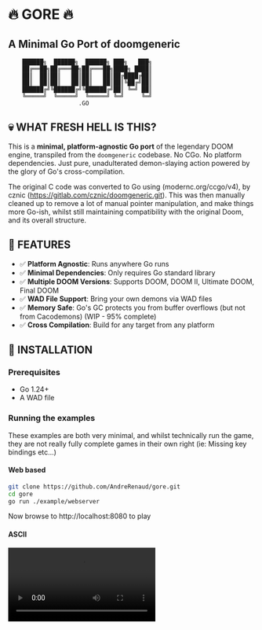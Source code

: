 # 🔥 GORE 🔥
## A Minimal Go Port of doomgeneric

```
    ██████╗  ██████╗  ██████╗ ███╗   ███╗
    ██╔══██╗██╔═══██╗██╔═══██╗████╗ ████║
    ██║  ██║██║   ██║██║   ██║██╔████╔██║
    ██║  ██║██║   ██║██║   ██║██║╚██╔╝██║
    ██████╔╝╚██████╔╝╚██████╔╝██║ ╚═╝ ██║
    ╚═════╝  ╚═════╝  ╚═════╝ ╚═╝     ╚═╝
                    .GO
```

## 💀 WHAT FRESH HELL IS THIS?

This is a **minimal, platform-agnostic Go port** of the legendary DOOM engine, transpiled from the `doomgeneric` codebase. No CGo. No platform dependencies. Just pure, unadulterated demon-slaying action powered by the glory of Go's cross-compilation.

The original C code was converted to Go using (modernc.org/ccgo/v4), by cznic (https://gitlab.com/cznic/doomgeneric.git). This was then manually cleaned up to remove a lot of manual pointer manipulation, and make things more Go-ish, whilst still maintaining compatibility with the original Doom, and its overall structure.

## 🔫 FEATURES

- ✅ **Platform Agnostic**: Runs anywhere Go runs
- ✅ **Minimal Dependencies**: Only requires Go standard library
- ✅ **Multiple DOOM Versions**: Supports DOOM, DOOM II, Ultimate DOOM, Final DOOM
- ✅ **WAD File Support**: Bring your own demons via WAD files
- ✅ **Memory Safe**: Go's GC protects you from buffer overflows (but not from Cacodemons) (WIP - 95% complete)
- ✅ **Cross Compilation**: Build for any target from any platform

## 🚀 INSTALLATION

### Prerequisites
- Go 1.24+
- A WAD file

### Running the examples
These examples are both very minimal, and whilst technically run the game, they are not really fully complete games in their own right (ie: Missing key bindings etc...)
#### Web based
```bash
git clone https://github.com/AndreRenaud/gore.git
cd gore
go run ./example/webserver
```
Now browse to http://localhost:8080 to play

#### ASCII
<video src=https://github.com/AndreRenaud/gore/raw/refs/heads/example-readme/doom-ascii-example.mp4 />
```bash
go run ./example/termdoom -iwad doom1.wad
```

#### Ebitengine
```bash
go run ./example/ebitengine
```
The window should pop up to run Doom

### Getting WAD Files
You need the game data files (WAD) to run DOOM:
- **Shareware**: Download `doom1.wad` (free)
- **Retail**: Use your legally owned copy of DOOM.WAD or doom2.wad
- **Ultimate DOOM**: doom.wad from Ultimate DOOM
- **Final DOOM**: tnt.wad or plutonia.wad

## 🔧 PLATFORM IMPLEMENTATION

Similar to `doomgeneric`, the actual input/output is provided externally. The following interface is required:
```go
type DoomFrontend interface {
	DrawFrame(img *image.RGBA)
	SetTitle(title string)
	GetEvent(event *DoomEvent) bool
}
```

| Function | Purpose |
|----------|---------|
| `DrawFrame()` | Render the frame to your display |
| `SetTitle()` | Set the window title as appropriate to the given WAD |
| `GetEvent()` | Report key presses/mouse movements |

## 📜 LICENSE

DOOM source code is released under the GNU General Public License.  
This Go port maintains the same licensing terms.
